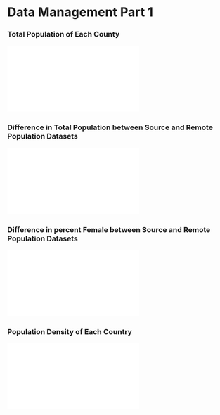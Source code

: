 # Data Management Part 1

### Total Population of Each County
![](population.pdf)

### Difference in Total Population between Source and Remote Population Datasets
![](amanda-reed.github.io/population.pdf)

### Difference in percent Female between Source and Remote Population Datasets
![](pfemale_diff.pdf)

### Population Density of Each Country
![](density.pdf)
